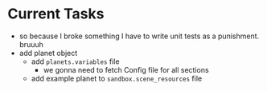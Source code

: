 # **Current Tasks**
* so because I broke something I have to write unit tests as a punishment. bruuuh
* add planet object
    * add `planets.variables` file
        * we gonna need to fetch Config file for all sections
    * add example planet to `sandbox.scene_resources` file